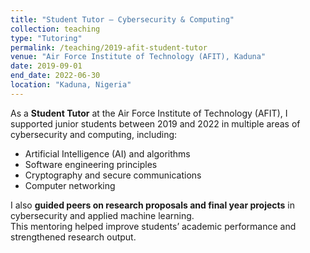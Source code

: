 ```yaml
---
title: "Student Tutor – Cybersecurity & Computing"
collection: teaching
type: "Tutoring"
permalink: /teaching/2019-afit-student-tutor
venue: "Air Force Institute of Technology (AFIT), Kaduna"
date: 2019-09-01
end_date: 2022-06-30
location: "Kaduna, Nigeria"
---
```


As a **Student Tutor** at the Air Force Institute of Technology (AFIT), I supported junior students between 2019 and 2022 in multiple areas of cybersecurity and computing, including:

- Artificial Intelligence (AI) and algorithms  
- Software engineering principles  
- Cryptography and secure communications  
- Computer networking  

I also **guided peers on research proposals and final year projects** in cybersecurity and applied machine learning.  
This mentoring helped improve students’ academic performance and strengthened research output.  

